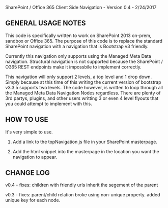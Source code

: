SharePoint / Office 365 Client Side Navigation - Version 0.4 - 2/24/2017

GENERAL USAGE NOTES
--------------------
This code is specifically written to work on SharePoint 2013 on-prem, sandbox or Office 365. The purpose of this code is to replace the standard SharePoint navigation with a navigation that is Bootstrap v3 friendly.

Currently this navigation only supports using the Managed Meta Data navigation. Structural navigation is not supported because the SharePoint / O365 REST endpoints make it impossbile to implement correctly. 

This navigation will only support 2 levels, a top level and 1 drop down. Simply because at this time of this writing the current version of bootstrap v3.3.5 supports two levels. The code however, is written to loop through all the Managed Meta Data Navigation Nodes regardless. There are plenty of 3rd partys, plugins, and other users writting 3 or even 4 level flyouts that you could attempt to implement with this.

HOW TO USE
-----------
It's very simple to use. 

1) Add a link to the topNavigation.js file in your SharePoint masterpage.

2) Add the html snippet into the masterpage in the location you want the navigation to appear.

CHANGE LOG
-----------
v0.4 - fixes: children with friendly urls inherit the segement of the parent

v0.3 - fixes: parent/child relation broke using non-unique property. added unique key for each node.






